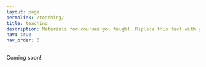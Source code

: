 ```yaml
---
layout: page
permalink: /teaching/
title: teaching
description: Materials for courses you taught. Replace this text with your description.
nav: true
nav_order: 6
---
```


Coming soon!